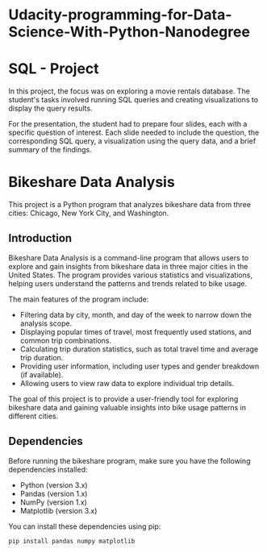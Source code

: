 # Udacity-programming-for-Data-Science-With-Python-Nanodegree

# SQL - Project

In this project, the focus was on exploring a movie rentals database. The student's tasks involved running SQL queries and creating visualizations to display the query results.

For the presentation, the student had to prepare four slides, each with a specific question of interest. Each slide needed to include the question, the corresponding SQL query, a visualization using the query data, and a brief summary of the findings.


# Bikeshare Data Analysis

This project is a Python program that analyzes bikeshare data from three cities: Chicago, New York City, and Washington.

## Introduction

Bikeshare Data Analysis is a command-line program that allows users to explore and gain insights from bikeshare data in three major cities in the United States. The program provides various statistics and visualizations, helping users understand the patterns and trends related to bike usage.

The main features of the program include:
- Filtering data by city, month, and day of the week to narrow down the analysis scope.
- Displaying popular times of travel, most frequently used stations, and common trip combinations.
- Calculating trip duration statistics, such as total travel time and average trip duration.
- Providing user information, including user types and gender breakdown (if available).
- Allowing users to view raw data to explore individual trip details.

The goal of this project is to provide a user-friendly tool for exploring bikeshare data and gaining valuable insights into bike usage patterns in different cities.


## Dependencies

Before running the bikeshare program, make sure you have the following dependencies installed:

- Python (version 3.x)
- Pandas (version 1.x)
- NumPy (version 1.x)
- Matplotlib (version 3.x)

You can install these dependencies using pip:

```bash
pip install pandas numpy matplotlib

